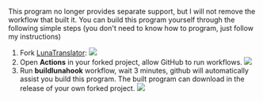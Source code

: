 This program no longer provides separate support, but I will not remove the workflow that built it. You can build this program yourself through the following simple steps (you don't need to know how to program, just follow my instructions)

1. Fork [LunaTranslator](https://github.com/HIllya51/LunaTranslator):
   ![](https://p.inari.site/guest/24-11/16/6738474d612e5.png)
2. Open **Actions** in your forked project, allow GitHub to run workflows.
   ![](https://p.inari.site/guest/24-11/17/6738d0df54fbd.png)
3. Run **buildlunahook** workflow, wait 3 minutes, github will automatically assist you build this program. The built program can download in the release of your own forked project.
   ![](https://p.inari.site/guest/24-11/16/6738474e45378.png)
